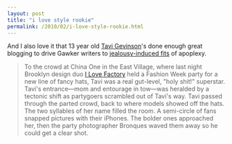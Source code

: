 ```yaml
---
layout: post
title: "i love style rookie"
permalink: /2010/02/i-love-style-rookie.html
---
```


<p>And I also love it that 13 year old <a href="http://tavi-thenewgirlintown.blogspot.com/">Tavi Gevinson</a>&#39;s done enough great blogging to drive Gawker writers to <a href="http://gawker.com/5471746/an-evening-with-tween-fashion-blogging-sensation-tavi-gevinson?skyline=true&amp;s=i">jealousy-induced fits</a> of apoplexy.</p>

<blockquote><p>To the crowd at China One in the East Village, where last night Brooklyn design duo <a href="http://ilovefactorybk.com/">I Love Factory</a> held a Fashion Week party for a new line of fancy hats, Tavi was a real gut-level, &quot;holy shit!&quot; superstar. Tavi&#39;s entrance—mom and entourage in tow—was heralded by a tectonic shift as partygoers scrambled out of Tavi&#39;s way. Tavi passed through the parted crowd, back to where models showed off the hats. The two syllables of her name filled the room. A semi-circle of fans snapped pictures with their iPhones. The bolder ones approached her, then the party photographer Bronques waved them away so he could get a clear shot. </p></blockquote>


